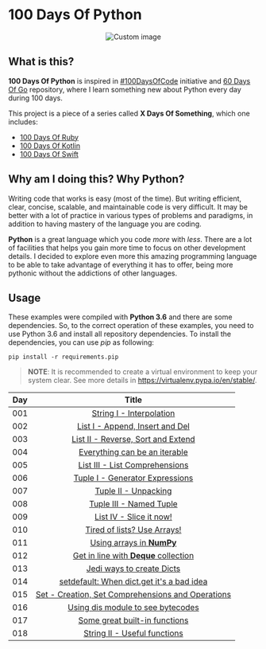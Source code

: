 # 100 Days Of Python

<p align="center">
  <img src="https://raw.github.com/marcosvbras/100-days-of-python/master/images/computer.png" alt="Custom image"/>
</p>

## What is this?

**100 Days Of Python** is inspired in [#100DaysOfCode](https://medium.freecodecamp.org/join-the-100daysofcode-556ddb4579e4) initiative and [60 Days Of Go](https://github.com/cassiobotaro/60-days-of-go) repository, where I learn something new about Python every day during 100 days.

This project is a piece of a series called **X Days Of Something**, which one includes:
- [100 Days Of Ruby](https://github.com/marcosvbras/100-days-of-ruby)
- [100 Days Of Kotlin](https://github.com/marcosvbras/100-days-of-kotlin)
- [100 Days Of Swift](https://github.com/marcosvbras/100-days-of-swift)

## Why am I doing this? Why Python?

Writing code that works is easy (most of the time). But writing efficient, clear, concise, scalable, and maintainable code is very difficult. It may be better with a lot of practice in various types of problems and paradigms, in addition to having mastery of the language you are coding.

**Python** is a great language which you code *more* with *less*. There are a lot of facilities that helps you gain more time to focus on other development details. I decided to explore even more this amazing programming language to be able to take advantage of everything it has to offer, being more pythonic without the addictions of other languages.

## Usage

These examples were compiled with **Python 3.6** and there are some dependencies. So, to the correct operation of these examples, you need to use Python 3.6 and install all repository dependencies. To install the dependencies, you can use *pip* as following:

```
pip install -r requirements.pip
```

> **NOTE**: It is recommended to create a virtual environment to keep your system clear. See more details in https://virtualenv.pypa.io/en/stable/.

| Day | Title      |
| --- |:----------:|
| 001 | [String I - Interpolation](day001/)|
| 002 | [List I - Append, Insert and Del](day002/)|
| 003 | [List II - Reverse, Sort and Extend](day003/)|
| 004 | [Everything can be an iterable](day004/)|
| 005 | [List III - List Comprehensions](day005/)|
| 006 | [Tuple I - Generator Expressions](day006/)|
| 007 | [Tuple II - Unpacking](day007/)|
| 008 | [Tuple III - Named Tuple](day008/)|
| 009 | [List IV - Slice it now!](day009/)|
| 010 | [Tired of lists? Use Arrays!](day010/)|
| 011 | [Using arrays in **NumPy**](day011/)|
| 012 | [Get in line with **Deque** collection](day012/)|
| 013 | [Jedi ways to create Dicts](day013/)|
| 014 | [setdefault: When dict.get it's a bad idea](day014/)|
| 015 | [Set - Creation, Set Comprehensions and Operations](day015/)|
| 016 | [Using dis module to see bytecodes](day016/)|
| 017 | [Some great built-in functions](day017/)|
| 018 | [String II - Useful functions](day018/)|
